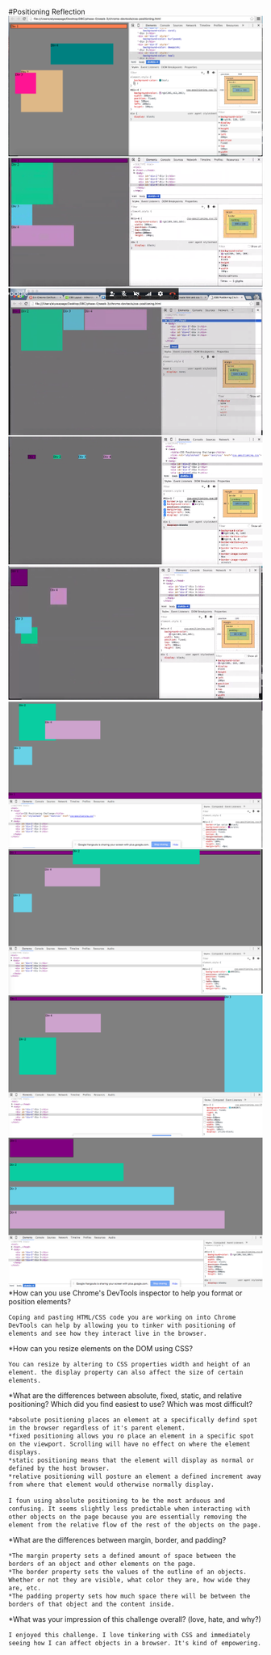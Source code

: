 #Positioning Reflection
![c1](imgs/3.4-img1.png)
![c2](imgs/3.4-img2.png)
![c3](imgs/3.4-img3.png)
![c4](imgs/3.4-img4.png)
![c5](imgs/3.4-img5.png)
![c6](imgs/3.4-img6.png)
![c7](imgs/3.4-img7.png)
![c8](imgs/3.4-img8.png)
![c9](imgs/3.4-img9.png)
*How can you use Chrome's DevTools inspector to help you format or position elements?

	Coping and pasting HTML/CSS code you are working on into Chrome DevTools can help by allowing you to tinker with positioning of elements and see how they interact live in the browser.

*How can you resize elements on the DOM using CSS?

	You can resize by altering to CSS properties width and height of an element. the display property can also affect the size of certain elements.

*What are the differences between absolute, fixed, static, and relative positioning? Which did you find easiest to use? Which was most difficult?
	
	*absolute positioning places an element at a specifically defind spot in the browser regardless of it's parent element.
	*fixed positioning allows you ro place an element in a specific spot on the viewport. Scrolling will have no effect on where the element displays.
	*static positioning means that the element will display as normal or defined by the host browser.
	*relative positioning will posture an element a defined increment away from where that element would otherwise normally display.

	I foun using absolute positioning to be the most arduous and confusing. It seems slightly less predictable when interacting with other objects on the page because you are essentially removing the element from the relative flow of the rest of the objects on the page.

*What are the differences between margin, border, and padding?

	*The margin property sets a defined amount of space between the borders of an object and other elements on the page.
	*The border property sets the values of the outline of an objects. Whether or not they are visible, what color they are, how wide they are, etc.
	*The padding property sets how much space there will be between the borders of that object and the content inside.

*What was your impression of this challenge overall? (love, hate, and why?)

	I enjoyed this challenge. I love tinkering with CSS and immediately seeing how I can affect objects in a browser. It's kind of empowering.